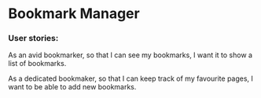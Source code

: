 # Bookmark Manager

### User stories:

 As an avid bookmarker,
 so that I can see my bookmarks,
 I want it to show a list of bookmarks.

 As a dedicated bookmaker,
 so that I can keep track of my favourite pages,
 I want to be able to add new bookmarks.

 
